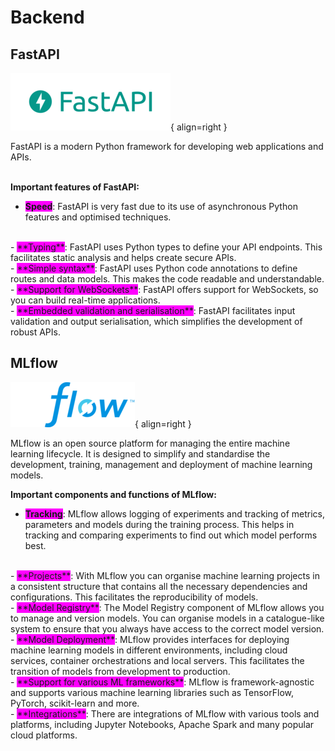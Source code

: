 # <i class="fas fa-server"></i> Backend

## FastAPI 

![Logo Vue.js](fastAPI_logo.png){ align=right }

<div style="display: flex; align-items: center;">
    <div style="flex: 8;">
        FastAPI is a modern Python framework for developing web applications and APIs.
    </div>
</div>
<br>

**Important features of FastAPI:**

- <span style="background-color: fuchsia;">**Speed**</span>: FastAPI is very fast due to its use of asynchronous Python features and optimised techniques.
<br>
- <span style="background-color: fuchsia;">**Typing**</span>: FastAPI uses Python types to define your API endpoints. This facilitates static analysis and helps create secure APIs.
<br>
- <span style="background-color: fuchsia;">**Simple syntax**</span>: FastAPI uses Python code annotations to define routes and data models. This makes the code readable and understandable.
<br>
- <span style="background-color: fuchsia;">**Support for WebSockets**</span>: FastAPI offers support for WebSockets, so you can build real-time applications.
<br>
- <span style="background-color: fuchsia;">**Embedded validation and serialisation**</span>: FastAPI facilitates input validation and output serialisation, which simplifies the development of robust APIs.
<br>

## MLflow

![Logo Vue.js](mlflow_logo.png){ align=right }

<div style="display: flex; align-items: center;">
    <div style="flex: 8;">
        MLflow is an open source platform for managing the entire machine learning lifecycle. It is designed to simplify and standardise the development, training, management and deployment of machine learning models.
    </div>
</div>

**Important components and functions of MLflow:**

- <span style="background-color: fuchsia;">**Tracking**</span>: MLflow allows logging of experiments and tracking of metrics, parameters and models during the training process. This helps in tracking and comparing experiments to find out which model performs best.
<br>
- <span style="background-color: fuchsia;">**Projects**</span>: With MLflow you can organise machine learning projects in a consistent structure that contains all the necessary dependencies and configurations. This facilitates the reproducibility of models.
<br>
- <span style="background-color: fuchsia;">**Model Registry**</span>: The Model Registry component of MLflow allows you to manage and version models. You can organise models in a catalogue-like system to ensure that you always have access to the correct model version.
<br>
- <span style="background-color: fuchsia;">**Model Deployment**</span>: MLflow provides interfaces for deploying machine learning models in different environments, including cloud services, container orchestrations and local servers. This facilitates the transition of models from development to production.
<br>
- <span style="background-color: fuchsia;">**Support for various ML frameworks**</span>: MLflow is framework-agnostic and supports various machine learning libraries such as TensorFlow, PyTorch, scikit-learn and more.
<br>
- <span style="background-color: fuchsia;">**Integrations**</span>: There are integrations of MLflow with various tools and platforms, including Jupyter Notebooks, Apache Spark and many popular cloud platforms.
<br>
